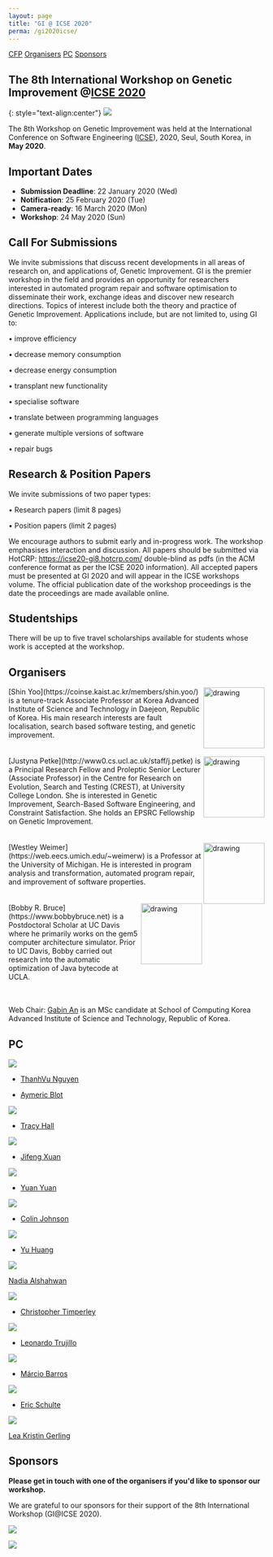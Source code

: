 ```yaml
---
layout: page
title: "GI @ ICSE 2020"
perma: /gi2020icse/
---
```


[CFP](#call-for-submissions)
[Organisers](#organisers)
[PC](#pc)
[Sponsors](#sponsors) 

## **The 8th International Workshop on Genetic Improvement @[ICSE 2020](https://conf.researchr.org/home/icse-2020)**

{: style="text-align:center"}
![](./misc_images/icse2020.jpg)

The 8th Workshop on Genetic Improvement was held at the International Conference on Software Engineering ([ICSE](https://conf.researchr.org/home/icse-2020)), 2020, Seul, South Korea, in **May 2020**. 

## Important Dates

- **Submission Deadline**: 22 January 2020 (Wed)
- **Notification**: 25 February 2020 (Tue)
- **Camera-ready**: 16 March 2020 (Mon)
- **Workshop**: 24 May 2020 (Sun)


## Call For Submissions

We invite submissions that discuss recent developments in all areas of research on, and applications of, Genetic Improvement. 
GI is the premier workshop in the field and provides an opportunity for researchers interested in automated program repair and software optimisation to disseminate their work, exchange ideas and discover new research directions.
Topics of interest include both the theory and practice of Genetic Improvement. Applications include, but are not limited to, using GI to:

•	improve efficiency

•	decrease memory consumption

•	decrease energy consumption

•	transplant new functionality

•	specialise software

•	translate between programming languages

•	generate multiple versions of software

•	repair bugs

## Research & Position Papers
We invite submissions of two paper types:

•	Research papers (limit 8 pages)

•	Position papers (limit 2 pages)

We encourage authors to submit early and in-progress work. The workshop emphasises interaction and discussion.
All papers should be submitted via HotCRP:
<https://icse20-gi8.hotcrp.com/>
double-blind as pdfs (in the ACM conference format as per the ICSE 2020 information). 
All accepted papers must be presented at GI 2020 and will appear in the ICSE workshops volume. The official publication date of the workshop proceedings is the date the proceedings are made available online.

## Studentships

There will be up to five travel scholarships available for students whose work is accepted at the workshop.

## Organisers

<img align="right"  alt="drawing" width="120px" src="./profile_images/shinyoo.png">
[Shin Yoo](https://coinse.kaist.ac.kr/members/shin.yoo/) is a tenure-track Associate Professor at Korea Advanced Institute of Science and Technology in Daejeon, Republic of Korea. His main research interests are fault localisation, search based software testing, and genetic improvement. 

<br>
<br>
<br>

<img align="right"  alt="drawing" width="120px" src="./profile_images/justyna.jpg">
[Justyna Petke](http://www0.cs.ucl.ac.uk/staff/j.petke) is a Principal Research Fellow and Proleptic Senior Lecturer (Associate Professor) in the Centre for Research on Evolution, Search and Testing (CREST), at University College London. She is interested in Genetic Improvement, Search-Based Software Engineering, and Constraint Satisfaction. She holds an EPSRC Fellowship on Genetic Improvement.

<br>
<br>
<br>

<img align="right"  alt="drawing" width="120px" src="./profile_images/westley.jpg">
[Westley Weimer](https://web.eecs.umich.edu/~weimerw) is a Professor at the University of Michigan. He is interested in program analysis and transformation, automated program repair, and improvement of software properties.


<br>
<br>
<br>

<img align="right"  alt="drawing" width="120px" src="./profile_images/bobby.jpg">
[Bobby R. Bruce](https://www.bobbybruce.net) is a Postdoctoral Scholar at UC Davis where he primarily works on the gem5 computer architecture simulator. Prior to UC Davis, Bobby carried out research into the automatic optimization of Java bytecode at UCLA. 

<br>
<br>
<br>

Web Chair: [Gabin An](https://coinse.kaist.ac.kr/members/gabin/) is an MSc candidate at School of Computing Korea Advanced Institute of Science and Technology, Republic of Korea.

## PC

![](./profile_images/thanhvu.jpeg)

- [ThanhVu Nguyen](https://cse.unl.edu/~tnguyen/)

- [Aymeric Blot](http://www0.cs.ucl.ac.uk/staff/a.blot/)

![](./profile_images/tracy.jpg)

- [Tracy Hall](https://www.lancaster.ac.uk/scc/about-us/people/tracy-hall)

![](./profile_images/jifeng.jpg)

- [Jifeng Xuan](http://jifeng-xuan.com/)

![](./profile_images/yyuan.jpg)

- [Yuan Yuan](https://yyxhdy.github.io/)

![](./profile_images/colin.jpg)

- [Colin Johnson](http://www.cs.kent.ac.uk/people/staff/cgj)

![](./profile_images/yu.jpg)

- [Yu Huang](http://www-personal.umich.edu/~yhhy/)

![](./profile_images/nadia.jpeg)

[Nadia Alshahwan](https://www.linkedin.com/in/nadiaalshahwan)

![](./profile_images/chris.jpg)

- [Christopher Timperley](https://www.cs.cmu.edu/directory/ctimperl)

![](./profile_images/leonardo.jpeg)

- [Leonardo Trujillo](https://sites.google.com/site/leonardotrujillogp/)

![](./profile_images/marcio.jpeg)

- [Márcio Barros](http://www.uniriotec.br/~marcio.barros/)

![](./profile_images/eric.jpeg)

- [Eric Schulte](https://www.cs.unm.edu/~eschulte/)

![](./profile_images/lea.jpg)

[Lea Kristin Gerling](https://sse.uni-hildesheim.de/mitglieder/lea-kristin-gerling)


## Sponsors

**Please get in touch with one of the organisers if you'd like to sponsor our workshop.**

We are grateful to our sponsors for their support of the 8th International Workshop (GI@ICSE 2020).

![](./misc_images/a_field_guide_to_gp.png)

![](./misc_images/epsrc.png)
